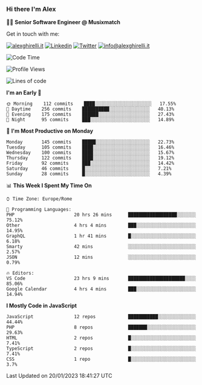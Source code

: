 ### Hi there I'm Alex

👨‍💻 __Senior Software Engineer @ Musixmatch__

Get in touch with me:

[![alexghirelli.it](https://img.shields.io/static/v1?label=alexghirelli.it&message=%20&color=red&logo=&style=flat-square&logoColor=white)](https://www.alexghirelli.it/)
[![Linkedin](https://img.shields.io/static/v1?label=Linkedin&message=%20&color=blue&logo=Linkedin&style=flat-square&logoColor=white)](https://linkedin.com/in/alexghirelli)
[![Twitter](https://img.shields.io/static/v1?label=Twitter&message=%20&color=blue&logo=Twitter&style=flat-square&logoColor=white)](https://twitter.com/alexGhirelli)
[![info@alexghirelli.it](https://img.shields.io/static/v1?label=info@alexghirelli.it&message=%20&color=red&logo=gmail&style=flat-square&logoColor=white)](mailto:info@alexghirelli.it)

<!--START_SECTION:waka-->
![Code Time](http://img.shields.io/badge/Code%20Time-7%2C292%20hrs%2054%20mins-blue)

![Profile Views](http://img.shields.io/badge/Profile%20Views-5-blue)

![Lines of code](https://img.shields.io/badge/From%20Hello%20World%20I%27ve%20Written-813%20Thousand%20lines%20of%20code-blue)

**I'm an Early 🐤** 

```text
🌞 Morning    112 commits    ████░░░░░░░░░░░░░░░░░░░░░   17.55% 
🌆 Daytime    256 commits    ██████████░░░░░░░░░░░░░░░   40.13% 
🌃 Evening    175 commits    ██████░░░░░░░░░░░░░░░░░░░   27.43% 
🌙 Night      95 commits     ███░░░░░░░░░░░░░░░░░░░░░░   14.89%

```
📅 **I'm Most Productive on Monday** 

```text
Monday       145 commits    █████░░░░░░░░░░░░░░░░░░░░   22.73% 
Tuesday      105 commits    ████░░░░░░░░░░░░░░░░░░░░░   16.46% 
Wednesday    100 commits    ████░░░░░░░░░░░░░░░░░░░░░   15.67% 
Thursday     122 commits    ████░░░░░░░░░░░░░░░░░░░░░   19.12% 
Friday       92 commits     ███░░░░░░░░░░░░░░░░░░░░░░   14.42% 
Saturday     46 commits     █░░░░░░░░░░░░░░░░░░░░░░░░   7.21% 
Sunday       28 commits     █░░░░░░░░░░░░░░░░░░░░░░░░   4.39%

```


📊 **This Week I Spent My Time On** 

```text
⌚︎ Time Zone: Europe/Rome

💬 Programming Languages: 
PHP                      20 hrs 26 mins      ██████████████████░░░░░░░   75.12% 
Other                    4 hrs 4 mins        ███░░░░░░░░░░░░░░░░░░░░░░   14.95% 
GraphQL                  1 hr 41 mins        █░░░░░░░░░░░░░░░░░░░░░░░░   6.18% 
Smarty                   42 mins             ░░░░░░░░░░░░░░░░░░░░░░░░░   2.57% 
JSON                     12 mins             ░░░░░░░░░░░░░░░░░░░░░░░░░   0.79%

🔥 Editors: 
VS Code                  23 hrs 9 mins       █████████████████████░░░░   85.06% 
Google Calendar          4 hrs 4 mins        ███░░░░░░░░░░░░░░░░░░░░░░   14.94%

```

**I Mostly Code in JavaScript** 

```text
JavaScript               12 repos            ███████████░░░░░░░░░░░░░░   44.44% 
PHP                      8 repos             ███████░░░░░░░░░░░░░░░░░░   29.63% 
HTML                     2 repos             █░░░░░░░░░░░░░░░░░░░░░░░░   7.41% 
TypeScript               2 repos             █░░░░░░░░░░░░░░░░░░░░░░░░   7.41% 
CSS                      1 repo              █░░░░░░░░░░░░░░░░░░░░░░░░   3.7%

```



 Last Updated on 20/01/2023 18:41:27 UTC
<!--END_SECTION:waka-->
